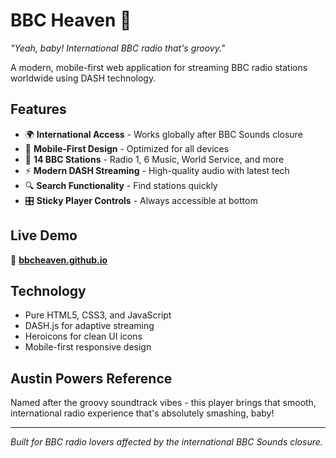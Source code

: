 # BBC Heaven 🎵

_"Yeah, baby! International BBC radio that's groovy."_

A modern, mobile-first web application for streaming BBC radio stations worldwide using DASH technology.

## Features

- 🌍 **International Access** - Works globally after BBC Sounds closure
- 📱 **Mobile-First Design** - Optimized for all devices
- 🎯 **14 BBC Stations** - Radio 1, 6 Music, World Service, and more
- ⚡ **Modern DASH Streaming** - High-quality audio with latest tech
- 🔍 **Search Functionality** - Find stations quickly
- 🎛️ **Sticky Player Controls** - Always accessible at bottom

## Live Demo

🔗 **[bbcheaven.github.io](https://hucki.github.io/bbcheaven)**

## Technology

- Pure HTML5, CSS3, and JavaScript
- DASH.js for adaptive streaming
- Heroicons for clean UI icons
- Mobile-first responsive design

## Austin Powers Reference

Named after the groovy soundtrack vibes - this player brings that smooth, international radio experience that's absolutely smashing, baby!

---

_Built for BBC radio lovers affected by the international BBC Sounds closure._
